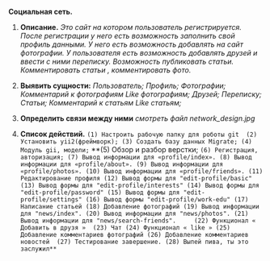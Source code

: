 **Социальная сеть.** 

1. **Описание.**
	_Это сайт на котором пользователь регистрируется. После регистрации у него есть 	возможность заполнить свой профиль данными. У него есть возможность добавлять 	на сайт фотографии. У пользователя есть возможность добавлять друзей и ввести с 	ними переписку. Возможность публиковать статьи. Комментировать статьи , 	комментировать фото._  

2. **Выявить сущности:**
	 _Пользователь;
	 Профиль;
	 Фотографии;
	 Комментарий к фотографиям 
	 Like фотографиям;
	 Друзей;
	 Переписку;
	 Статьи;
	 Комментарий к статьям 
	 Like статьям;_

3. **Определить связи между ними**
   _смотреть файл network_design.jpg_ 
	
4.  **Список действий.**
`(1) Настроить рабочую папку для роботы git 
(2) Установить yii2(фреймворк);
(3) Создать базу данных Migrate;
(4) Модуль gii, модели;`
**(5) Обзор и разбор верстки;
`(6) Регистрация, авторизация;
(7) Вывод информации для «profile/index».
(8) Вывод информации для «profile/about».
(9) Вывод информации для «profile/photos».
(10) Вывод информации для «profile/friends».
(11) Редактирование профиля
(12) Вывод формы для "edit-profile/basic"
(13) Вывод формы для "edit-profile/interests"
(14) Вывод формы для "edit-profile/password"
(15) Вывод формы для "edit-profile/settings"
(16) Вывод формы "edit-profile/work-edu"
(17) Написание статьей
(18) Добавление фотографий
(19) Вывод информации для "news/index".
(20) Вывод информации для "news/photos".
(21) Вывод информации для "news/search-friends".	
(22) Функционал « Добавить в друзя » 
(23) Чат
(24) Функционал « like »
(25) Добавление комментариев фотографий
(26) Добавление комментариев новостей 
(27) Тестирование завершение.
(28) Выпей пива, ты это заслужил**`